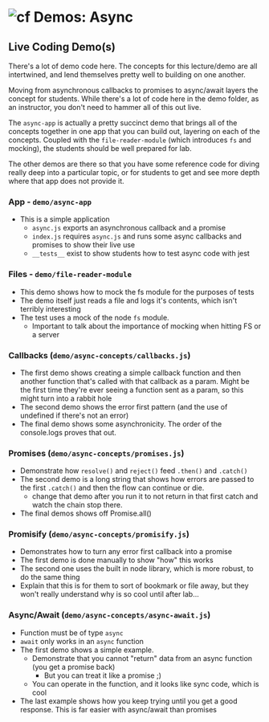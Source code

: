 ![cf](http://i.imgur.com/7v5ASc8.png) Demos: Async
==================================================

## Live Coding Demo(s)
There's a lot of demo code here. The concepts for this lecture/demo are all intertwined, and lend themselves pretty well to building on one another.

Moving from asynchronous callbacks to promises to async/await layers the concept for students. While there's a lot of code here in the demo folder, as an instructor, you don't need to hammer all of this out live.

The `async-app` is actually a pretty succinct demo that brings all of the concepts together in one app that you can build out, layering on each of the concepts. Coupled with the `file-reader-module` (which introduces `fs` and mocking), the students should be well prepared for lab.

The other demos are there so that you have some reference code for diving really deep into a particular topic, or for students to get and see more depth where that app does not provide it.


### App - `demo/async-app`
  * This is a simple application
    * `async.js` exports an asynchronous callback and a promise
    * `index.js` requires `async.js` and runs some async callbacks and promises to show their live use
    * `__tests__` exist to show students how to test async code with jest
    
### Files - `demo/file-reader-module`
  * This demo shows how to mock the fs module for the purposes of tests
  * The demo itself just reads a file and logs it's contents, which isn't terribly interesting
  * The test uses a mock of the node `fs` module.
    * Important to talk about the importance of mocking when hitting FS or a server

### Callbacks  (`demo/async-concepts/callbacks.js`)
  * The first demo shows creating a simple callback function and then another function that's called with that callback as a param.  Might be the first time they're ever seeing a function sent as a param, so this might turn into a rabbit hole
  * The second demo shows the error first pattern (and the use of undefined if there's not an error)
  * The final demo shows some asynchronicity. The order of the console.logs proves that out.

### Promises (`demo/async-concepts/promises.js`)
  * Demonstrate how `resolve()` and `reject()` feed `.then()` and `.catch()`
  * The second demo is a long string that shows how errors are passed to the first  `.catch()` and then the flow can continue or die.
    * change that demo after you run it to not return in that first catch and watch the chain stop there.
  * The final demos shows off Promise.all()

### Promisify (`demo/async-concepts/promisify.js`)
  * Demonstrates how to turn any error first callback into a promise
  * The first demo is done manually to show "how" this works
  * The second one uses the built in node library, which is more robust, to do the same thing
  * Explain that this is for them to sort of bookmark or file away, but they won't really understand why is so cool until after lab...

### Async/Await (`demo/async-concepts/async-await.js`)
  * Function must be of type `async`
  * `await` only works in an `async` function
  * The first demo shows a simple example.
    * Demonstrate that you cannot "return" data from an async function  (you get a promise back)
      * But you can treat it like a promise ;)
    * You can operate in the function, and it looks like sync code, which is cool
  * The last example shows how you keep trying until you get a good response. This is far easier with async/await than promises


